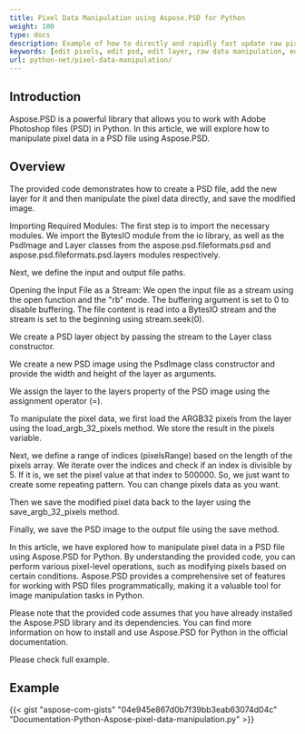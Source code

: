 ```yaml
---
title: Pixel Data Manipulation using Aspose.PSD for Python
weight: 100
type: docs
description: Example of how to directly and rapidly fast update raw pixel data using PSD Python API
keywords: [edit pixels, edit psd, edit layer, raw data manipulation, edit psd data, psd api, python, code sample]
url: python-net/pixel-data-manipulation/
---
```


## **Introduction**
Aspose.PSD is a powerful library that allows you to work with Adobe Photoshop files (PSD) in Python. In this article, we will explore how to manipulate pixel data in a PSD file using Aspose.PSD.

## **Overview**
The provided code demonstrates how to create a PSD file, add the new layer for it and then manipulate the pixel data directly, and save the modified image.

Importing Required Modules: The first step is to import the necessary modules. We import the BytesIO module from the io library, as well as the PsdImage and Layer classes from the aspose.psd.fileformats.psd and aspose.psd.fileformats.psd.layers modules respectively.

Next, we define the input and output file paths. 

Opening the Input File as a Stream: We open the input file as a stream using the open function and the "rb" mode. The buffering argument is set to 0 to disable buffering. The file content is read into a BytesIO stream and the stream is set to the beginning using stream.seek(0).

We create a PSD layer object by passing the stream to the Layer class constructor.

We create a new PSD image using the PsdImage class constructor and provide the width and height of the layer as arguments.

We assign the layer to the layers property of the PSD image using the assignment operator (=).

To manipulate the pixel data, we first load the ARGB32 pixels from the layer using the load_argb_32_pixels method. We store the result in the pixels variable.

Next, we define a range of indices (pixelsRange) based on the length of the pixels array. We iterate over the indices and check if an index is divisible by 5. If it is, we set the pixel value at that index to 500000. So, we just want to create some repeating pattern. You can change pixels data as you want.

Then we save the modified pixel data back to the layer using the save_argb_32_pixels method.

Finally, we save the PSD image to the output file using the save method.

In this article, we have explored how to manipulate pixel data in a PSD file using Aspose.PSD for Python. By understanding the provided code, you can perform various pixel-level operations, such as modifying pixels based on certain conditions. Aspose.PSD provides a comprehensive set of features for working with PSD files programmatically, making it a valuable tool for image manipulation tasks in Python.

Please note that the provided code assumes that you have already installed the Aspose.PSD library and its dependencies. You can find more information on how to install and use Aspose.PSD for Python in the official documentation.

Please check full example.

## **Example**
{{< gist "aspose-com-gists" "04e945e867d0b7f39bb3eab63074d04c" "Documentation-Python-Aspose-pixel-data-manipulation.py" >}}
